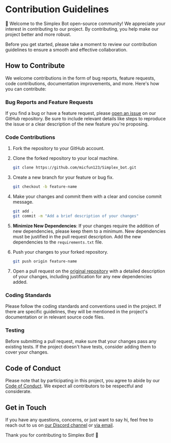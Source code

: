 # Contribution Guidelines

👋 Welcome to the Simplex Bot open-source community! We appreciate your interest in contributing to our project. By contributing, you help make our project better and more robust.

Before you get started, please take a moment to review our contribution guidelines to ensure a smooth and effective collaboration.

## How to Contribute

We welcome contributions in the form of bug reports, feature requests, code contributions, documentation improvements, and more. Here's how you can contribute:

### Bug Reports and Feature Requests

If you find a bug or have a feature request, please [open an issue](https://github.com/micfun123/Simplex_bot/issues) on our GitHub repository. Be sure to include relevant details like steps to reproduce the issue or a clear description of the new feature you're proposing.

### Code Contributions

1. Fork the repository to your GitHub account.
2. Clone the forked repository to your local machine.

    ```bash
    git clone https://github.com/micfun123/Simplex_bot.git
    ```

3. Create a new branch for your feature or bug fix.

    ```bash
    git checkout -b feature-name
    ```

4. Make your changes and commit them with a clear and concise commit message.

    ```bash
    git add .
    git commit -m "Add a brief description of your changes"
    ```

5. **Minimize New Dependencies**: If your changes require the addition of new dependencies, please keep them to a minimum. New dependencies must be justified in the pull request description. Add the new dependencies to the `requirements.txt` file.

6. Push your changes to your forked repository.

    ```bash
    git push origin feature-name
    ```

7. Open a pull request on the [original repository](https://github.com/micfun123/Simplex_bot) with a detailed description of your changes, including justification for any new dependencies added.

### Coding Standards

Please follow the coding standards and conventions used in the project. If there are specific guidelines, they will be mentioned in the project's documentation or in relevant source code files.

### Testing

Before submitting a pull request, make sure that your changes pass any existing tests. If the project doesn't have tests, consider adding them to cover your changes.

## Code of Conduct

Please note that by participating in this project, you agree to abide by our [Code of Conduct](https://github.com/micfun123/Simplex_bot/blob/main/CODE_OF_CONDUCT.md). We expect all contributors to be respectful and considerate.

## Get in Touch

If you have any questions, concerns, or just want to say hi, feel free to reach out to us on [our Discord channel](https://discord.gg/Y8b9qkJrjG) or [via email](mailto:Simplexbot@protonmail.com).

Thank you for contributing to Simplex Bot! 🚀
